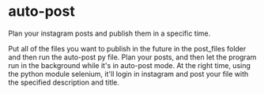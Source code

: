 # auto-post
Plan your instagram posts and publish them in a specific time.

Put all of the files you want to publish in the future in the post_files folder and then run the auto-post py file. Plan your posts, and then let the program run in the background while it's in auto-post mode. At the right time, using the python module selenium, it'll login in instagram and post your file with the specified description and title.
